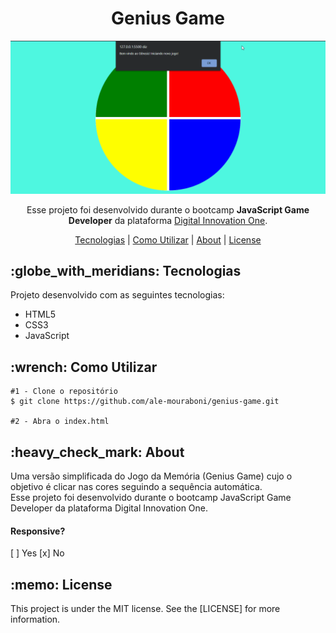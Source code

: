 <h1 align="center">Genius Game</h1>
<p align="center">
  <img src="assets/readme/genius-game.gif">
</p>

<p align="center">
  Esse projeto foi desenvolvido durante o bootcamp <strong>JavaScript Game Developer</strong> da plataforma <a href="">Digital Innovation One</a>.
</p>

<p align="center">
  <a href="#technology">Tecnologias</a> | 
  <a href="#c-utilizar">Como Utilizar</a> |
  <a href="#about">About</a> |
  <a href="#license">License</a> 
</p>

<h2 id="technology">:globe_with_meridians: Tecnologias</h2>
<p>Projeto desenvolvido com as seguintes tecnologias:</p>
<ul>
  <li>HTML5</li>
  <li>CSS3</li>
  <li>JavaScript</li>
</ul>

<h2 id="c-utilizar">:wrench: Como Utilizar</h2>

```
#1 - Clone o repositório
$ git clone https://github.com/ale-mouraboni/genius-game.git

#2 - Abra o index.html
```

<h2 id="about">:heavy_check_mark: About</h2>
<p>Uma versão simplificada do Jogo da Memória (Genius Game) cujo o objetivo é clicar nas cores seguindo a sequência automática.
</br>
Esse projeto foi desenvolvido durante o bootcamp JavaScript Game Developer da plataforma Digital Innovation One.
<h4>Responsive?</h4>
[ ] Yes  [x] No
</p>

<h2 id="license">:memo: License</h2>
<p>This project is under the MIT license. See the [LICENSE] for more information.
</p>
